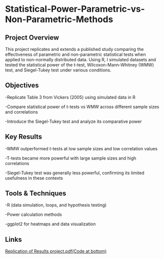 # Statistical-Power-Parametric-vs-Non-Parametric-Methods

## Project Overview

This project replicates and extends a published study comparing the effectiveness of parametric and non-parametric statistical tests when applied to non-normally distributed data. Using R, I simulated datasets and tested the statistical power of the t-test, Wilcoxon-Mann-Whitney (WMW) test, and Siegel-Tukey test under various conditions.

## Objectives

-Replicate Table 3 from Vickers (2005) using simulated data in R

-Compare statistical power of t-tests vs WMW across different sample sizes and correlations

-Introduce the Siegel-Tukey test and analyze its comparative power

## Key Results

-WMW outperformed t-tests at low sample sizes and low correlation values

-T-tests became more powerful with large sample sizes and high correlations

-Siegel-Tukey test was generally less powerful, confirming its limited usefulness in these contexts

## Tools & Techniques

-R (data simulation, loops, and hypothesis testing)

-Power calculation methods

-ggplot2 for heatmaps and data visualization

## Links
[Replication of Results project.pdf(Code at bottom)](Replication%20of%20Results%20project.pdf)
